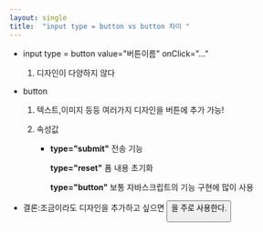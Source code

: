 ```yaml
---
layout: single
title:  "input type = button vs button 차이 "
---
```






- input type = button value="버튼이름" onClick="..."

  1. 디자인이 다양하지 않다 

- button

  1. 텍스트,이미지 등등 여러가지 디자인을 버튼에 추가 가능! 

  2. 속성값

     - **type="submit"**  전송 기능

       **type="reset"**  폼 내용 초기화

       **type="button"** 보통 자바스크립트의 기능 구현에 많이 사용

       

       

- 결론:조금이라도 디자인을 추가하고 싶으면 <button>을 주로 사용한다.

 

